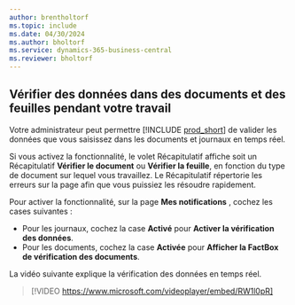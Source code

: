 ```yaml
---
author: brentholtorf
ms.topic: include
ms.date: 04/30/2024
ms.author: bholtorf
ms.service: dynamics-365-business-central
ms.reviewer: bholtorf
---
```

## <a name="check-data-in-documents-and-journals-while-you-work"></a>Vérifier des données dans des documents et des feuilles pendant votre travail

Votre administrateur peut permettre [!INCLUDE [prod_short](prod_short.md)] de valider les données que vous saisissez dans les documents et journaux en temps réel.

Si vous activez la fonctionnalité, le volet Récapitulatif affiche soit un Récapitulatif **Vérifier le document** ou **Vérifier la feuille**, en fonction du type de document sur lequel vous travaillez. Le Récapitulatif répertorie les erreurs sur la page afin que vous puissiez les résoudre rapidement.

Pour activer la fonctionnalité, sur la page **Mes notifications** , cochez les cases suivantes :

* Pour les journaux, cochez la case **Activé** pour **Activer la vérification des données**.
* Pour les documents, cochez la case **Activée** pour **Afficher la FactBox de vérification des documents**.

La vidéo suivante explique la vérification des données en temps réel.

> [!VIDEO https://www.microsoft.com/videoplayer/embed/RW1l0pR]
